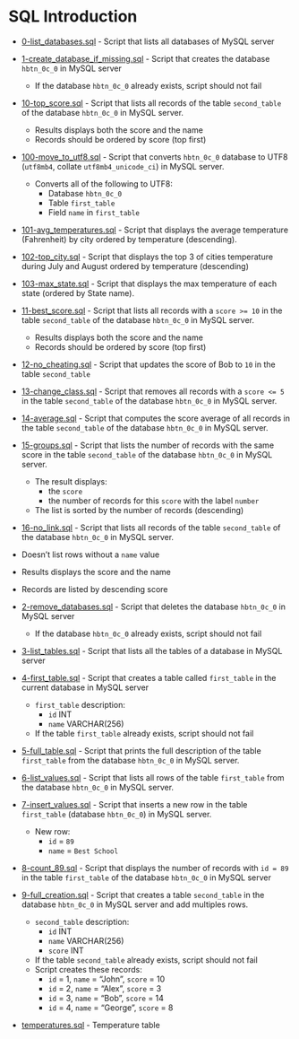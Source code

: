 # SQL Introduction

- [0-list_databases.sql](https://github.com/KristiSeraj/holbertonschool-higher_level_programming/blob/main/0x0D-SQL_introduction/0-list_databases.sql) - Script that lists all databases of MySQL server

- [1-create_database_if_missing.sql](https://github.com/KristiSeraj/holbertonschool-higher_level_programming/blob/main/0x0D-SQL_introduction/1-create_database_if_missing.sql) - Script that creates the database `hbtn_0c_0` in MySQL server
  - If the database `hbtn_0c_0` already exists, script should not fail

- [10-top_score.sql](https://github.com/KristiSeraj/holbertonschool-higher_level_programming/blob/main/0x0D-SQL_introduction/10-top_score.sql) - Script that lists all records of the table `second_table` of the database `hbtn_0c_0` in MySQL server.
  - Results displays both the score and the name
  - Records should be ordered by score (top first)

- [100-move_to_utf8.sql](https://github.com/KristiSeraj/holbertonschool-higher_level_programming/blob/main/0x0D-SQL_introduction/100-move_to_utf8.sql) - Script that converts `hbtn_0c_0` database to UTF8 (`utf8mb4`, collate `utf8mb4_unicode_ci`) in MySQL server.
  - Converts all of the following to UTF8:
    - Database `hbtn_0c_0`
    - Table `first_table`
    - Field `name` in `first_table`


- [101-avg_temperatures.sql](https://github.com/KristiSeraj/holbertonschool-higher_level_programming/blob/main/0x0D-SQL_introduction/101-avg_temperatures.sql) - Script that displays the average temperature (Fahrenheit) by city ordered by temperature (descending).

- [102-top_city.sql](https://github.com/KristiSeraj/holbertonschool-higher_level_programming/blob/main/0x0D-SQL_introduction/102-top_city.sql) - Script that displays the top 3 of cities temperature during July and August ordered by temperature (descending)

- [103-max_state.sql](https://github.com/KristiSeraj/holbertonschool-higher_level_programming/blob/main/0x0D-SQL_introduction/103-max_state.sql) - Script that displays the max temperature of each state (ordered by State name).

- [11-best_score.sql](https://github.com/KristiSeraj/holbertonschool-higher_level_programming/blob/main/0x0D-SQL_introduction/11-best_score.sql) - Script that lists all records with a `score >= 10` in the table `second_table` of the database `hbtn_0c_0` in MySQL server.
  - Results displays both the score and the name
  - Records should be ordered by score (top first)

- [12-no_cheating.sql](https://github.com/KristiSeraj/holbertonschool-higher_level_programming/blob/main/0x0D-SQL_introduction/12-no_cheating.sql) - Script that updates the score of Bob to `10` in the table `second_table`

- [13-change_class.sql](https://github.com/KristiSeraj/holbertonschool-higher_level_programming/blob/main/0x0D-SQL_introduction/13-change_class.sql) - Script that removes all records with a `score <= 5` in the table `second_table` of the database `hbtn_0c_0` in MySQL server.

- [14-average.sql](https://github.com/KristiSeraj/holbertonschool-higher_level_programming/blob/main/0x0D-SQL_introduction/14-average.sql) - Script that computes the score average of all records in the table `second_table` of the database `hbtn_0c_0` in MySQL server.

- [15-groups.sql](https://github.com/KristiSeraj/holbertonschool-higher_level_programming/blob/main/0x0D-SQL_introduction/15-groups.sql) - Script that lists the number of records with the same score in the table `second_table` of the database `hbtn_0c_0` in MySQL server.
  - The result displays:
    - the `score`
    - the number of records for this `score` with the label `number`
  - The list is sorted by the number of records (descending)

- [16-no_link.sql](https://github.com/KristiSeraj/holbertonschool-higher_level_programming/blob/main/0x0D-SQL_introduction/16-no_link.sql) - Script that lists all records of the table `second_table` of the database `hbtn_0c_0` in MySQL server.
- Doesn’t list rows without a `name` value
- Results displays the score and the name
- Records are listed by descending score

- [2-remove_databases.sql](https://github.com/KristiSeraj/holbertonschool-higher_level_programming/blob/main/0x0D-SQL_introduction/2-remove_database.sql) - Script that deletes the database `hbtn_0c_0` in MySQL server
  - If the database `hbtn_0c_0` already exists, script should not fail

- [3-list_tables.sql](https://github.com/KristiSeraj/holbertonschool-higher_level_programming/blob/main/0x0D-SQL_introduction/3-list_tables.sql) - Script that lists all the tables of a database in MySQL server

- [4-first_table.sql](https://github.com/KristiSeraj/holbertonschool-higher_level_programming/blob/main/0x0D-SQL_introduction/4-first_table.sql) - Script that creates a table called `first_table` in the current database in MySQL server
  - `first_table` description:
    - `id` INT
    - `name` VARCHAR(256)
  - If the table `first_table` already exists, script should not fail

- [5-full_table.sql](https://github.com/KristiSeraj/holbertonschool-higher_level_programming/blob/main/0x0D-SQL_introduction/5-full_table.sql) - Script that prints the full description of the table `first_table` from the database `hbtn_0c_0` in MySQL server.

- [6-list_values.sql](https://github.com/KristiSeraj/holbertonschool-higher_level_programming/blob/main/0x0D-SQL_introduction/6-list_values.sql) - Script that lists all rows of the table `first_table` from the database `hbtn_0c_0` in MySQL server.

- [7-insert_values.sql](https://github.com/KristiSeraj/holbertonschool-higher_level_programming/blob/main/0x0D-SQL_introduction/7-insert_value.sql) - Script that inserts a new row in the table `first_table` (database `hbtn_0c_0`) in MySQL server.
  - New row:
    - `id` = `89`
    - `name` = `Best School`

- [8-count_89.sql](https://github.com/KristiSeraj/holbertonschool-higher_level_programming/blob/main/0x0D-SQL_introduction/8-count_89.sql) - Script that displays the number of records with `id = 89` in the table `first_table` of the database `hbtn_0c_0` in MySQL server

- [9-full_creation.sql](https://github.com/KristiSeraj/holbertonschool-higher_level_programming/blob/main/0x0D-SQL_introduction/9-full_creation.sql) - Script that creates a table `second_table` in the database `hbtn_0c_0` in MySQL server and add multiples rows.
  - `second_table` description:
    - `id` INT
    - `name` VARCHAR(256)
    - `score` INT
  - If the table `second_table` already exists, script should not fail
  - Script creates these records:
    - `id` = 1, `name` = “John”, `score` = 10
    - `id` = 2, `name` = “Alex”, `score` = 3
    - `id` = 3, `name` = “Bob”, `score` = 14
    - `id` = 4, `name` = “George”, `score` = 8

- [temperatures.sql](https://github.com/KristiSeraj/holbertonschool-higher_level_programming/blob/main/0x0D-SQL_introduction/temperatures.sql) - Temperature table
